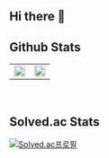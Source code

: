 ## Hi there 👋

## Github Stats

<table border-left:none border-right:none border-top:none border-bottom:none>
  <tr>
    <td valign="top" width="50%"><img src="https://github-readme-stats.vercel.app/api?username=ctwc55&theme=algolia" width="100%"></td> 
    <td valign="top" width="50%"><img src="https://github-readme-stats.vercel.app/api/top-langs/?username=ctwc55&layout=compact" width="100%"></td>
  </tr>
</table>

</br>

## Solved.ac Stats

[![Solved.ac프로필](http://mazassumnida.wtf/api/v2/generate_badge?boj=ctwc55)](https://solved.ac/ctwc55)

<!--
**ctwc55/ctwc55** is a ✨ _special_ ✨ repository because its `README.md` (this file) appears on your GitHub profile.

Here are some ideas to get you started:

- 🔭 I’m currently working on ...
- 🌱 I’m currently learning ...
- 👯 I’m looking to collaborate on ...
- 🤔 I’m looking for help with ...
- 💬 Ask me about ...
- 📫 How to reach me: ...
- 😄 Pronouns: ...
- ⚡ Fun fact: ...
-->

